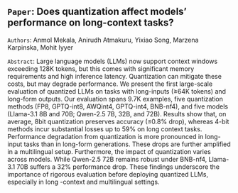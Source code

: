## `Paper`: Does quantization affect models’ performance on long-context tasks?

`Authors`: Anmol Mekala, Anirudh Atmakuru, Yixiao Song, Marzena Karpinska, Mohit Iyyer

`Abstract`: Large language models (LLMs) now support context windows exceeding 128K tokens, but this comes with significant memory requirements and high inference latency. Quantization can mitigate these costs, but may degrade performance. We present the first large-scale evaluation of quantized LLMs on tasks with long-inputs (≥64K tokens) and long-form outputs. Our evaluation spans 9.7K examples, five quantization methods (FP8, GPTQ-int8, AWQint4, GPTQ-int4, BNB-nf4), and five models (Llama-3.1 8B and 70B; Qwen-2.5 7B, 32B, and 72B). Results show that, on average, 8bit quantization preserves accuracy (≤0.8% drop), whereas 4-bit methods incur substantial losses up to 59% on long context tasks. Performance degradation from quantization is more pronounced in long-input tasks than in long-form generations. These drops are further amplified in a multilingual setup. Furthermore, the impact of quantization varies across models. While Qwen-2.5 72B remains robust under BNB-nf4, Llama-3.1 70B suffers a 32% performance drop. These findings underscore the importance of rigorous evaluation before deploying quantized LLMs, especially in long -context and multilingual settings.
